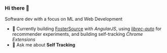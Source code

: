 ### Hi there 👋

Software dev with a focus on ML and Web Development

- 🌱 Currently building [FosterSource](https://github.com/blueprintboulder/f21s22-foster-source.git) with _AngularJS_, using [_librec-auto_](https://github.com/that-recsys-lab/librec-auto.git) for recommender experiments, and building self-tracking _Chrome Extensions_
- 💬 Ask me about **Self Tracking**

<!--START_SECTION:waka-->
<!--END_SECTION:waka-->

<!-- ### 🔧 Tools I Love

<p>
  <img height="20" alt="Python" src="https://img.shields.io/badge/python-%2314354C.svg?&style=for-the-badge&logo=python&logoColor=white"/>
  <img height="20" alt="JavaScript" src="https://img.shields.io/badge/javascript%20-%23323330.svg?&style=for-the-badge&logo=javascript&logoColor=%23F7DF1E"/>
</p> -->



<!--

Here are some ideas to get you started:

- 🔭 I’m currently working on (way to add branches committed on)
- 🌱 I’m currently learning Web Frameworks and Machine Learning! (Lisp, JS (react & angular), Python, and __)
- 💬 Ask me about ...
- 📫 How to reach me: 
- 😄 Pronouns: He/Him/His
- ⚡ Fun fact: ...

that-recsys-lab
-->
